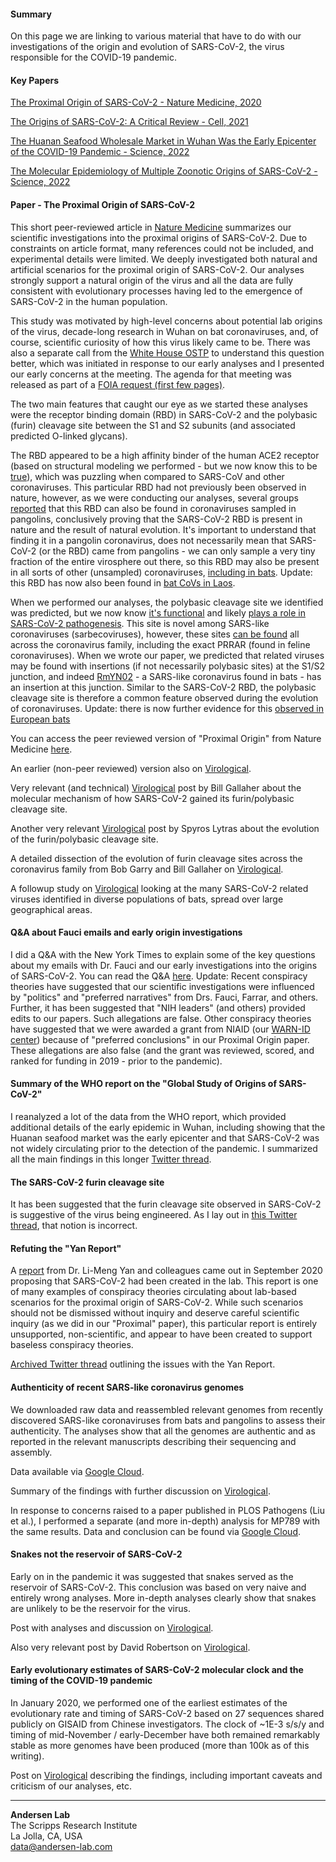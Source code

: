 #### Summary
On this page we are linking to various material that have to do with our investigations of the origin and evolution of SARS-CoV-2, the virus responsible for the COVID-19 pandemic.

#### Key Papers
[The Proximal Origin of SARS-CoV-2 - Nature Medicine, 2020](https://andersen-lab.com/papers/andersen-et-al-nature-medicine-2020/)

[The Origins of SARS-CoV-2: A Critical Review - Cell, 2021](https://andersen-lab.com/papers/holmes-et-al-cell-2021/)

[The Huanan Seafood Wholesale Market in Wuhan Was the Early Epicenter of the COVID-19 Pandemic - Science, 2022](https://andersen-lab.com/papers/worobey-et-al-2022/)

[The Molecular Epidemiology of Multiple Zoonotic Origins of SARS-CoV-2 - Science, 2022](https://andersen-lab.com/papers/pekar-et-al-2022/)

#### Paper - The Proximal Origin of SARS-CoV-2
This short peer-reviewed article in [Nature Medicine](https://www.nature.com/articles/s41591-020-0820-9) summarizes our scientific investigations into the proximal origins of SARS-CoV-2. Due to constraints on article format, many references could not be included, and experimental details were limited. We deeply investigated both natural and artificial scenarios for the proximal origin of SARS-CoV-2. Our analyses strongly support a natural origin of the virus and all the data are fully consistent with evolutionary processes having led to the emergence of SARS-CoV-2 in the human population.

This study was motivated by high-level concerns about potential lab origins of the virus, decade-long research in Wuhan on bat coronaviruses, and, of course, scientific curiosity of how this virus likely came to be. There was also a separate call from the [White House OSTP](https://www.nationalacademies.org/news/2020/02/national-academies-provide-rapid-response-to-white-house-on-coronavirus-data-needs) to understand this question better, which was initiated in response to our early analyses and I presented our early concerns at the meeting. The agenda for that meeting was released as part of a [FOIA request (first few pages)](https://usrtk.org/wp-content/uploads/2022/01/NIH-FOIA-1-1.22-production.pdf).

The two main features that caught our eye as we started these analyses were the receptor binding domain (RBD) in SARS-CoV-2 and the polybasic (furin) cleavage site between the S1 and S2 subunits (and associated predicted O-linked glycans). 

The RBD appeared to be a high affinity binder of the human ACE2 receptor (based on structural modeling we performed - but we now know this to be [true](https://science.sciencemag.org/content/367/6483/1260)), which was puzzling when compared to SARS-CoV and other coronaviruses. This particular RBD had not previously been observed in nature, however, as we were conducting our analyses, several groups [reported](https://pubmed.ncbi.nlm.nih.gov/32218527/) that this  RBD can also be found in coronaviruses sampled in pangolins, conclusively proving that the SARS-CoV-2 RBD is present in nature and the result of natural evolution. It's important to understand that finding it in a pangolin coronavirus, does not necessarily mean that SARS-CoV-2 (or the RBD) came from pangolins - we can only sample a very tiny fraction of the entire virosphere out there, so this RBD may also be present in all sorts of other (unsampled) coronaviruses, [including in bats](https://pubmed.ncbi.nlm.nih.gov/32724171/). Update: this RBD has now also been found in [bat CoVs in Laos](https://www.researchsquare.com/article/rs-871965/v1). 

When we performed our analyses, the polybasic cleavage site we identified was predicted, but we now know [it's functional](https://pubmed.ncbi.nlm.nih.gov/32155444/) and likely [plays a role in SARS-CoV-2 pathogenesis](https://pubmed.ncbi.nlm.nih.gov/32869021/). This site is novel among SARS-like coronaviruses (sarbecoviruses), however, these sites [can be found](https://virological.org/t/naturally-occurring-indels-in-multiple-coronavirus-spikes/560) all across the coronavirus family, including the exact PRRAR (found in feline coronaviruses). When we wrote our paper, we predicted that related viruses may be found with insertions (if not necessarily polybasic sites) at the S1/S2 junction, and indeed [RmYN02](https://pubmed.ncbi.nlm.nih.gov/32416074/) - a SARS-like coronavirus found in bats - has an insertion at this junction. Similar to the SARS-CoV-2 RBD, the polybasic cleavage site is therefore a common feature observed during the evolution of coronaviruses. Update: there is now further evidence for this [observed in European bats](https://www.biorxiv.org/content/10.1101/2021.12.15.472779v1)

You can access the peer reviewed version of "Proximal Origin" from Nature Medicine [here](https://andersen-lab.com/papers/andersen-et-al-nature-medicine-2020/).

An earlier (non-peer reviewed) version also on [Virological](https://web.archive.org/web/20200217170645/https://virological.org/t/the-proximal-origin-of-sars-cov-2/398).

Very relevant (and technical) [Virological](https://virological.org/t/tackling-rumors-of-a-suspicious-origin-of-ncov2019/384) post by Bill Gallaher about the molecular mechanism of how SARS-CoV-2 gained its furin/polybasic cleavage site.

Another very relevant [Virological](https://virological.org/t/the-sarbecovirus-origin-of-sars-cov-2-s-furin-cleavage-site/536) post by Spyros Lytras about the evolution of the furin/polybasic cleavage site.

A detailed dissection of the evolution of furin cleavage sites across the coronavirus family from Bob Garry and Bill Gallaher on [Virological](https://virological.org/t/naturally-occurring-indels-in-multiple-coronavirus-spikes/560).

A followup study on [Virological](https://virological.org/t/spike-protein-sequences-of-cambodian-thai-and-japanese-bat-sarbecoviruses-provide-insights-into-the-natural-evolution-of-the-receptor-binding-domain-and-s1-s2-cleavage-site/622) looking at the many SARS-CoV-2 related viruses identified in diverse populations of bats, spread over large geographical areas.

#### Q&A about Fauci emails and early origin investigations
I did a Q&A with the New York Times to explain some of the key questions about my emails with Dr. Fauci and our early investigations into the origins of SARS-CoV-2. You can read the Q&A [here](https://www.nytimes.com/2021/06/14/science/covid-lab-leak-fauci-kristian-andersen.html). Update: Recent conspiracy theories have suggested that our scientific investigations were influenced by "politics" and "preferred narratives" from Drs. Fauci, Farrar, and others. Further, it has been suggested that "NIH leaders" (and others) provided edits to our papers. Such allegations are false. Other conspiracy theories have suggested that we were awarded a grant from NIAID (our [WARN-ID center](https://warn-id.org/)) because of "preferred conclusions" in our Proximal Origin paper. These allegations are also false (and the grant was reviewed, scored, and ranked for funding in 2019 - prior to the pandemic).

#### Summary of the WHO report on the "Global Study of Origins of SARS-CoV-2"
I reanalyzed a lot of the data from the WHO report, which provided additional details of the early epidemic in Wuhan, including showing that the Huanan seafood market was the early epicenter and that SARS-CoV-2 was not widely circulating prior to the detection of the pandemic. I summarized all the main findings in this longer [Twitter thread](https://twitter.com/K_G_Andersen/status/1376954932004196352).

#### The SARS-CoV-2 furin cleavage site
It has been suggested that the furin cleavage site observed in SARS-CoV-2 is suggestive of the virus being engineered. As I lay out in [this Twitter thread](https://twitter.com/K_G_Andersen/status/1391507230848032772?s=20), that notion is incorrect.

#### Refuting the "Yan Report"
A [report](https://zenodo.org/record/4028830#.X1922Wj0nIW) from Dr. Li-Meng Yan and colleagues came out in September 2020 proposing that SARS-CoV-2 had been created in the lab. This report is one of many examples of conspiracy theories circulating about lab-based scenarios for the proximal origin of SARS-CoV-2. While such scenarios should not be dismissed without inquiry and deserve careful scientific inquiry (as we did in our "Proximal" paper), this particular report is entirely unsupported, non-scientific, and appear to have been created to support baseless conspiracy theories.

[Archived Twitter thread](https://web.archive.org/web/20210511050718/https://twitter.com/K_G_Andersen/status/1306037072914866178) outlining the issues with the Yan Report.

#### Authenticity of recent SARS-like coronavirus genomes
We downloaded raw data and reassembled relevant genomes from recently discovered SARS-like coronaviruses from bats and pangolins to assess their authenticity. The analyses show that all the genomes are authentic and as reported in the relevant manuscripts describing their sequencing and assembly.

Data available via [Google Cloud](https://console.cloud.google.com/storage/browser/andersen-lab_project_sars2-proximal-origins).

Summary of the findings with further discussion on [Virological](https://virological.org/t/on-the-veracity-of-ratg13/551).

In response to concerns raised to a paper published in PLOS Pathogens (Liu et al.), I performed a separate (and more in-depth) analysis for MP789 with the same results. Data and conclusion can be found via [Google Cloud](https://console.cloud.google.com/storage/browser/andersen-lab_project_sars2-proximal-origins/assemblies_MT121216?project=andersen-lab-primary).

#### Snakes not the reservoir of SARS-CoV-2
Early on in the pandemic it was suggested that snakes served as the reservoir of SARS-CoV-2. This conclusion was based on very naive and entirely wrong analyses. More in-depth analyses clearly show that snakes are unlikely to be the reservoir for the virus.

Post with analyses and discussion on [Virological](https://virological.org/t/ncov-2019-codon-usage-and-reservoir-not-snakes-v2/339).

Also very relevant post by David Robertson on [Virological](https://virological.org/t/ncovs-relationship-to-bat-coronaviruses-recombination-signals-no-snakes-no-evidence-the-2019-ncov-lineage-is-recombinant/331).

#### Early evolutionary estimates of SARS-CoV-2 molecular clock and the timing of the COVID-19 pandemic
In January 2020, we performed one of the earliest estimates of the evolutionary rate and timing of SARS-CoV-2 based on 27 sequences shared publicly on GISAID from Chinese investigators. The clock of ~1E-3 s/s/y and timing of mid-November / early-December have both remained remarkably stable as more genomes have been produced (more than 100k as of this writing).

Post on [Virological](https://virological.org/t/clock-and-tmrca-based-on-27-genomes/347) describing the findings, including important caveats and criticism of our analyses, etc.

---
**Andersen Lab**  
The Scripps Research Institute  
La Jolla, CA, USA  
[data@andersen-lab.com](mailto:data@andersen-lab.com)
